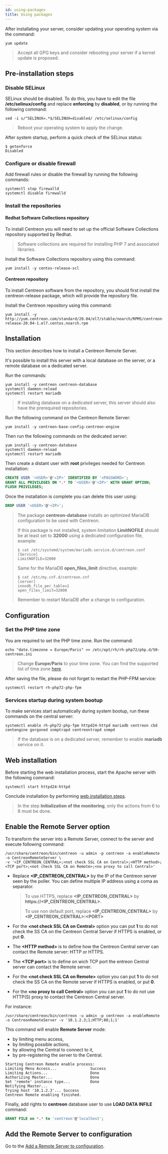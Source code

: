 ```yaml
---
id: using-packages
title: Using packages 
---
```


After installating your server, consider updating your operating system via the
command:

```shell
yum update
```

> Accept all GPG keys and consider rebooting your server if a kernel update is
> proposed.

## Pre-installation steps

### Disable SELinux

SELinux should be disabled. To do this, you have to edit the file
**/etc/selinux/config** and replace **enforcing** by **disabled**, or by
running the following command:

```shell
sed -i s/^SELINUX=.*$/SELINUX=disabled/ /etc/selinux/config
```

> Reboot your operating system to apply the change.

After system startup, perform a quick check of the SELinux status:

```shell
$ getenforce
Disabled
```

### Configure or disable firewall

Add firewall rules or disable the firewall by running the following commands:

```shell
systemctl stop firewalld
systemctl disable firewalld
```

### Install the repositories

#### Redhat Software Collections repository

To install Centreon you will need to set up the official Software Collections
repository supported by Redhat.

> Software collections are required for installing PHP 7 and associated libraries.

Install the Software Collections repository using this command:

```shell
yum install -y centos-release-scl
```

#### Centreon repository

To install Centreon software from the repository, you should first install the
centreon-release package, which will provide the repository file.

Install the Centreon repository using this command:

```shell
yum install -y http://yum.centreon.com/standard/20.04/el7/stable/noarch/RPMS/centreon-release-20.04-1.el7.centos.noarch.rpm
```

## Installation

This section describes how to install a Centreon Remote Server.

It's possible to install this server with a local database on the server, or
a remote database on a dedicated server.

<!--DOCUSAURUS_CODE_TABS-->

<!--With a local database-->

Run the commands:

```shell
yum install -y centreon centreon-database
systemctl daemon-reload
systemctl restart mariadb
```

<!--With a remote database-->

> If installing database on a dedicated server, this server should also have
> the prerequired repositories.

Run the following command on the Centreon Remote Server:

```shell
yum install -y centreon-base-config-centreon-engine
```

Then run the following commands on the dedicated server:

```shell
yum install -y centreon-database
systemctl daemon-reload
systemctl restart mariadb
```

Then create a distant user with **root** privileges needed for Centreon
installation:

```SQL
CREATE USER '<USER>'@'<IP>' IDENTIFIED BY '<PASSWORD>';
GRANT ALL PRIVILEGES ON *.* TO '<USER>'@'<IP>' WITH GRANT OPTION;
FLUSH PRIVILEGES;
```

Once the installation is complete you can delete this user using:

```SQL
DROP USER '<USER>'@'<IP>';
```

<!--END_DOCUSAURUS_CODE_TABS-->

> The package **centreon-database** installs an optimized MariaDB configuration
> to be used with Centreon.
>
> If this package is not installed, system limitation **LimitNOFILE** should be
> at least set to **32000** using a dedicated configuration file, example:
>
> ```shell
> $ cat /etc/systemd/system/mariadb.service.d/centreon.conf
> [Service]
> LimitNOFILE=32000
> ```
>
> Same for the MariaDB **open_files_limit** directive, example:
>
> ```shell
> $ cat /etc/my.cnf.d/centreon.cnf
> [server]
> innodb_file_per_table=1
> open_files_limit=32000
> ```
>
> Remember to restart MariaDB after a change to configuration.

## Configuration

### Set the PHP time zone

You are required to set the PHP time zone. Run the command:

```shell
echo "date.timezone = Europe/Paris" >> /etc/opt/rh/rh-php72/php.d/50-centreon.ini
```

> Change **Europe/Paris** to your time zone. You can find the supported list of
> time zone [here](http://php.net/manual/en/timezones.php).

After saving the file, please do not forget to restart the PHP-FPM service:

```shell
systemctl restart rh-php72-php-fpm
```

### Services startup during system bootup

To make services start automatically during system bootup, run these commands
on the central server:

```shell
systemctl enable rh-php72-php-fpm httpd24-httpd mariadb centreon cbd centengine gorgoned snmptrapd centreontrapd snmpd
```

> If the database is on a dedicated server, remember to enable **mariadb**
> service on it.

## Web installation

Before starting the web installation process, start the Apache server with the
following command:

```shell
systemctl start httpd24-httpd
```

Conclude installation by performing
[web installation steps](../web-and-post-installation.html#web-installation).

> In the step **Initialization of the monitoring**, only the actions from 6 to 8
> must be done.

## Enable the Remote Server option

To transform the server into a Remote Server, connect to the server and
execute following command:

``` shell
/usr/share/centreon/bin/centreon -u admin -p centreon -a enableRemote -o CentreonRemoteServer \
-v '<IP_CENTREON_CENTRAL>;<not check SSL CA on Central>;<HTTP method>;<TCP port>;<not check SSL CA on Remote>;<no proxy to call Central>'
```

  - Replace **\<IP_CENTREON_CENTRAL\>** by the IP of the Centreon server seen by
    the poller. You can define multiple IP address using a coma as separator.

    > To use HTTPS, replace **\<IP_CENTREON_CENTRAL\>** by
    > **https://\<IP_CENTREON_CENTRAL\>**.
    >
    > To use non default port, replace **\<IP_CENTREON_CENTRAL\>** by
    > **\<IP_CENTREON_CENTRAL\>:\<PORT\>**

  - For the **\<not check SSL CA on Central\>** option you can put **1** to do not
    check the SS CA on the Centreon Central Server if HTTPS is enabled, or put
    **0**.

  - The **\<HTTP method\>** is to define how the Centreon Central server can
    contact the Remote server: HTTP or HTTPS.

  - The **\<TCP port\>** is to define on wich TCP port the entreon Central
    server can contact the Remote server.

  - For the **\<not check SSL CA on Remote\>** option you can put **1** to do not
    check the SS CA on the Remote server if HTTPS is enabled, or put **0**.

  - For the **\<no proxy to call Central\>** option you can put **1** to do not use
    HTTP(S) proxy to contact the Centreon Central server.

For instance: 

``` shell
/usr/share/centreon/bin/centreon -u admin -p centreon -a enableRemote -o CentreonRemoteServer -v '10.1.2.3;1;HTTP;80;1;1'
```

This command will enable **Remote Server** mode:
  
  - by limiting menu access,
  - by limiting possible actions,
  - by allowing the Central to connect to it,
  - by pre-registering the server to the Central.

```text
Starting Centreon Remote enable process:
Limiting Menu Access...               Success
Limiting Actions...                   Done
Authorizing Master...                 Done
Set 'remote' instance type...         Done
Notifying Master...
Trying host '10.1.2.3'... Success
Centreon Remote enabling finished.
```

Finally, add rights to **centreon** database user to use **LOAD DATA INFILE**
command:

```sql
GRANT FILE on *.* to 'centreon'@'localhost';
```

## Add the Remote Server to configuration

Go to the
[Add a Remote Server to configuration](../../monitoring/monitoring-servers/add-a-remote-server-to-configuration.html).
